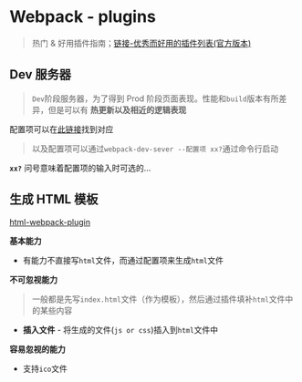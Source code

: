 # Webpack - plugins
>热门 & 好用插件指南；[链接-优秀而好用的插件列表(官方版本)](https://webpack.docschina.org/plugins/html-webpack-plugin/)

## Dev 服务器
> `Dev`阶段服务器，为了得到 Prod 阶段页面表现。性能和`build`版本有所差异，但是可以有 **热更新以及相近的逻辑表现**

配置项可以在[此链接](https://webpack.js.org/configuration/dev-server/#devserver)找到对应

> 以及配置项可以通过`webpack-dev-sever --配置项 xx?`通过命令行启动

**`xx?`** 问号意味着配置项的输入时可选的...

## 生成 HTML 模板

[html-webpack-plugin](https://github.com/jantimon/html-webpack-plugin#options)

**基本能力**

* 有能力不直接写`html`文件，而通过配置项来生成`html`文件 

**不可忽视能力**
> 一般都是先写`index.html`文件（作为模板），然后通过插件填补`html`文件中的某些内容

* **插入文件** - 将生成的文件(`js or css`)插入到`html`文件中

**容易忽视的能力**

* 支持`ico`文件